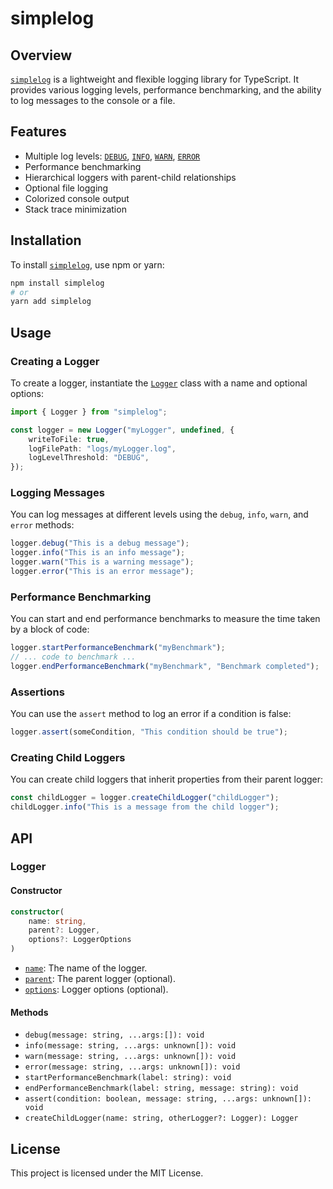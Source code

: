# simplelog

## Overview

[`simplelog`](command:_github.copilot.openSymbolFromReferences?%5B%22%22%2C%5B%7B%22uri%22%3A%7B%22scheme%22%3A%22file%22%2C%22authority%22%3A%22%22%2C%22path%22%3A%22%2FUsers%2Fpaulbose%2Fdev_projects%2Fweb_dev%2Fredwardify%2Fpackages%2Fsimplelog%2FREADME.md%22%2C%22query%22%3A%22%22%2C%22fragment%22%3A%22%22%7D%2C%22pos%22%3A%7B%22line%22%3A0%2C%22character%22%3A2%7D%7D%5D%2C%22f8598417-c6c5-4c39-8744-a43a2239d015%22%5D "Go to definition") is a lightweight and flexible logging library for TypeScript. It provides various logging levels, performance benchmarking, and the ability to log messages to the console or a file.

## Features

-   Multiple log levels: [`DEBUG`](command:_github.copilot.openSymbolFromReferences?%5B%22%22%2C%5B%7B%22uri%22%3A%7B%22scheme%22%3A%22file%22%2C%22authority%22%3A%22%22%2C%22path%22%3A%22%2FUsers%2Fpaulbose%2Fdev_projects%2Fweb_dev%2Fredwardify%2Fpackages%2Fsimplelog%2FREADME.md%22%2C%22query%22%3A%22%22%2C%22fragment%22%3A%22%22%7D%2C%22pos%22%3A%7B%22line%22%3A8%2C%22character%22%3A24%7D%7D%5D%2C%22f8598417-c6c5-4c39-8744-a43a2239d015%22%5D "Go to definition"), [`INFO`](command:_github.copilot.openSymbolFromReferences?%5B%22%22%2C%5B%7B%22uri%22%3A%7B%22scheme%22%3A%22file%22%2C%22authority%22%3A%22%22%2C%22path%22%3A%22%2FUsers%2Fpaulbose%2Fdev_projects%2Fweb_dev%2Fredwardify%2Fpackages%2Fsimplelog%2FREADME.md%22%2C%22query%22%3A%22%22%2C%22fragment%22%3A%22%22%7D%2C%22pos%22%3A%7B%22line%22%3A8%2C%22character%22%3A33%7D%7D%5D%2C%22f8598417-c6c5-4c39-8744-a43a2239d015%22%5D "Go to definition"), [`WARN`](command:_github.copilot.openSymbolFromReferences?%5B%22%22%2C%5B%7B%22uri%22%3A%7B%22scheme%22%3A%22file%22%2C%22authority%22%3A%22%22%2C%22path%22%3A%22%2FUsers%2Fpaulbose%2Fdev_projects%2Fweb_dev%2Fredwardify%2Fpackages%2Fsimplelog%2FREADME.md%22%2C%22query%22%3A%22%22%2C%22fragment%22%3A%22%22%7D%2C%22pos%22%3A%7B%22line%22%3A8%2C%22character%22%3A41%7D%7D%5D%2C%22f8598417-c6c5-4c39-8744-a43a2239d015%22%5D "Go to definition"), [`ERROR`](command:_github.copilot.openSymbolFromReferences?%5B%22%22%2C%5B%7B%22uri%22%3A%7B%22scheme%22%3A%22file%22%2C%22authority%22%3A%22%22%2C%22path%22%3A%22%2FUsers%2Fpaulbose%2Fdev_projects%2Fweb_dev%2Fredwardify%2Fpackages%2Fsimplelog%2FREADME.md%22%2C%22query%22%3A%22%22%2C%22fragment%22%3A%22%22%7D%2C%22pos%22%3A%7B%22line%22%3A8%2C%22character%22%3A49%7D%7D%5D%2C%22f8598417-c6c5-4c39-8744-a43a2239d015%22%5D "Go to definition")
-   Performance benchmarking
-   Hierarchical loggers with parent-child relationships
-   Optional file logging
-   Colorized console output
-   Stack trace minimization

## Installation

To install [`simplelog`](command:_github.copilot.openSymbolFromReferences?%5B%22%22%2C%5B%7B%22uri%22%3A%7B%22scheme%22%3A%22file%22%2C%22authority%22%3A%22%22%2C%22path%22%3A%22%2FUsers%2Fpaulbose%2Fdev_projects%2Fweb_dev%2Fredwardify%2Fpackages%2Fsimplelog%2FREADME.md%22%2C%22query%22%3A%22%22%2C%22fragment%22%3A%22%22%7D%2C%22pos%22%3A%7B%22line%22%3A0%2C%22character%22%3A2%7D%7D%5D%2C%22f8598417-c6c5-4c39-8744-a43a2239d015%22%5D "Go to definition"), use npm or yarn:

```sh
npm install simplelog
# or
yarn add simplelog
```

## Usage

### Creating a Logger

To create a logger, instantiate the [`Logger`](command:_github.copilot.openSymbolFromReferences?%5B%22%22%2C%5B%7B%22uri%22%3A%7B%22scheme%22%3A%22file%22%2C%22authority%22%3A%22%22%2C%22path%22%3A%22%2FUsers%2Fpaulbose%2Fdev_projects%2Fweb_dev%2Fredwardify%2Fpackages%2Fsimplelog%2FREADME.md%22%2C%22query%22%3A%22%22%2C%22fragment%22%3A%22%22%7D%2C%22pos%22%3A%7B%22line%22%3A26%2C%22character%22%3A11%7D%7D%5D%2C%22f8598417-c6c5-4c39-8744-a43a2239d015%22%5D "Go to definition") class with a name and optional options:

```typescript
import { Logger } from "simplelog";

const logger = new Logger("myLogger", undefined, {
    writeToFile: true,
    logFilePath: "logs/myLogger.log",
    logLevelThreshold: "DEBUG",
});
```

### Logging Messages

You can log messages at different levels using the `debug`, `info`, `warn`, and `error` methods:

```typescript
logger.debug("This is a debug message");
logger.info("This is an info message");
logger.warn("This is a warning message");
logger.error("This is an error message");
```

### Performance Benchmarking

You can start and end performance benchmarks to measure the time taken by a block of code:

```typescript
logger.startPerformanceBenchmark("myBenchmark");
// ... code to benchmark ...
logger.endPerformanceBenchmark("myBenchmark", "Benchmark completed");
```

### Assertions

You can use the `assert` method to log an error if a condition is false:

```typescript
logger.assert(someCondition, "This condition should be true");
```

### Creating Child Loggers

You can create child loggers that inherit properties from their parent logger:

```typescript
const childLogger = logger.createChildLogger("childLogger");
childLogger.info("This is a message from the child logger");
```

## API

### Logger

#### Constructor

```typescript
constructor(
    name: string,
    parent?: Logger,
    options?: LoggerOptions
)
```

-   [`name`](command:_github.copilot.openSymbolFromReferences?%5B%22%22%2C%5B%7B%22uri%22%3A%7B%22scheme%22%3A%22file%22%2C%22authority%22%3A%22%22%2C%22path%22%3A%22%2FUsers%2Fpaulbose%2Fdev_projects%2Fweb_dev%2Fredwardify%2Fpackages%2Fsimplelog%2FREADME.md%22%2C%22query%22%3A%22%22%2C%22fragment%22%3A%22%22%7D%2C%22pos%22%3A%7B%22line%22%3A27%2C%22character%22%3A56%7D%7D%5D%2C%22f8598417-c6c5-4c39-8744-a43a2239d015%22%5D "Go to definition"): The name of the logger.
-   [`parent`](command:_github.copilot.openSymbolFromReferences?%5B%22%22%2C%5B%7B%22uri%22%3A%7B%22scheme%22%3A%22file%22%2C%22authority%22%3A%22%22%2C%22path%22%3A%22%2FUsers%2Fpaulbose%2Fdev_projects%2Fweb_dev%2Fredwardify%2Fpackages%2Fsimplelog%2FREADME.md%22%2C%22query%22%3A%22%22%2C%22fragment%22%3A%22%22%7D%2C%22pos%22%3A%7B%22line%22%3A10%2C%22character%22%3A28%7D%7D%5D%2C%22f8598417-c6c5-4c39-8744-a43a2239d015%22%5D "Go to definition"): The parent logger (optional).
-   [`options`](command:_github.copilot.openSymbolFromReferences?%5B%22%22%2C%5B%7B%22uri%22%3A%7B%22scheme%22%3A%22file%22%2C%22authority%22%3A%22%22%2C%22path%22%3A%22%2FUsers%2Fpaulbose%2Fdev_projects%2Fweb_dev%2Fredwardify%2Fpackages%2Fsimplelog%2FREADME.md%22%2C%22query%22%3A%22%22%2C%22fragment%22%3A%22%22%7D%2C%22pos%22%3A%7B%22line%22%3A27%2C%22character%22%3A74%7D%7D%5D%2C%22f8598417-c6c5-4c39-8744-a43a2239d015%22%5D "Go to definition"): Logger options (optional).

#### Methods

-   `debug(message: string, ...args:[]): void`
-   `info(message: string, ...args: unknown[]): void`
-   `warn(message: string, ...args: unknown[]): void`
-   `error(message: string, ...args: unknown[]): void`
-   `startPerformanceBenchmark(label: string): void`
-   `endPerformanceBenchmark(label: string, message: string): void`
-   `assert(condition: boolean, message: string, ...args: unknown[]): void`
-   `createChildLogger(name: string, otherLogger?: Logger): Logger`

## License

This project is licensed under the MIT License.
